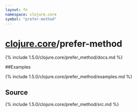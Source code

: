 ```yaml
---
layout: fn
namespace: clojure.core
symbol: "prefer-method"
---
```


# [clojure.core](../)/prefer-method

{% include 1.5.0/clojure.core/prefer_method/docs.md %}

##Examples

{% include 1.5.0/clojure.core/prefer_method/examples.md %}
## Source
{% include 1.5.0/clojure.core/prefer_method/src.md %}

